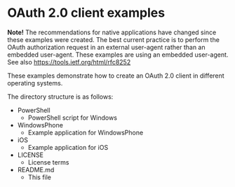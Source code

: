 # OAuth 2.0 client examples

**Note!** The recommendations for native applications have changed since these examples were created. 
The best current practice is to perform the OAuth authorization request in an external user-agent rather than an embedded user-agent. 
These examples are using an embedded user-agent.
See also https://tools.ietf.org/html/rfc8252

These examples demonstrate how to create an OAuth 2.0 client in different operating systems.

The directory structure is as follows:

* PowerShell
  * PowerShell script for Windows
* WindowsPhone
  * Example application for WindowsPhone
* iOS
  * Example application for iOS
* LICENSE
  * License terms
* README.md
  * This file
